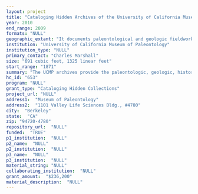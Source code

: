 ```yaml
--- 
layout: project 
title: "Cataloging Hidden Archives of the University of California Museum of Paleontology"
year: 2010
end_range: 2009
formats: "NULL"
geographic_extant: "It documents paleontological and geologic fieldwork in 80+ countries and the historical and sociological contexts within which this work was done."
institution: "University of California Museum of Paleontology"
institution_type: "NULL"
primary_contact: "Charles Marshall"
size: "691 cubic feet, 1325 linear feet"
start_range: "1871"
summary: "The UCMP archives provide the paleontologic, geologic, historical, legal, and sociological context for the several million fossil specimens that comprise our unparalleled collections. They also document the lives of prominent western pioneers, such as Annie Alexander, Joseph LeConte, J.C. Merriam, and John Muir, and have bearing on the history of higher education, natural resources, public policy and public administration, and the establishment of many western National Parks, State Parks and National Forests. They include detailed field notes and annotated papers and maps made by more than 300 scientists and students, some of which document localities that are now lost or destroyed. Thousands of original drawings, newspaper clippings, and photographic documentation of specimens and field sites exist in a wide variety of formats [lantern slides, glass photo plates, large format negatives, 35 mm slides, negatives and prints]. For example, we have photographs of the paleontological artwork of William Gordon Huff, who sculpted the paleontological exhibits for the Golden Gate Exposition of 1939 and 1940; most of this artwork is now missing and presumed destroyed. Also included are the professional correspondence, research notes, libraries, and manuscripts from internationally acclaimed UC faculty, dating from the end of the 19th century to the present and representing the primary archive of this type of scientific work on the west coast."
hc_id: "653"
program: "NULL"
grant_type: "Cataloging Hidden Collections"
project_url: "NULL"
address1:  "Museum of Paleontology"
address2:  "1101 Valley Life Sciences Bldg., #4780"
city:  "Berkeley"
state:  "CA"
zip: "94720-4780"
repository_url:  "NULL"
funded:  "TRUE"
p1_institution:  "NULL"
p2_name:  "NULL"
p2_institution:  "NULL"
p3_name:  "NULL"
p3_institution:  "NULL"
material_string: "NULL"
collaborating_institution:  "NULL"
grant_amount:  "$236,200"
material_description:  "NULL"
---
```

